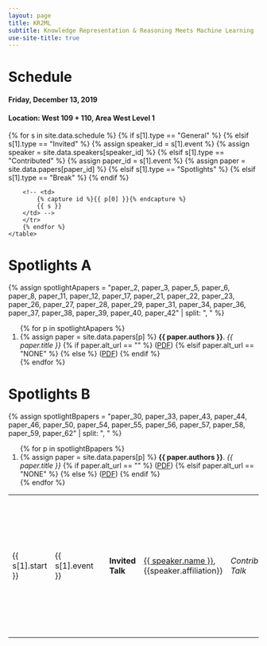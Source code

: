 ```yaml
---
layout: page
title: KR2ML
subtitle: Knowledge Representation & Reasoning Meets Machine Learning
use-site-title: true
---
```


# Schedule

#### Friday, December 13, 2019
#### Location: West 109 + 110, Area West Level 1

<div class="container">
  <div class="row">
    <table class="table">
        {% for s in site.data.schedule %}
        <tr>
        <td>{{ s[1].start }}</td>
        {% if s[1].type == "General" %}
          <td>{{ s[1].event }}</td>
          <td></td>
        {% elsif s[1].type == "Invited" %}
          <td class="success"><b>Invited Talk</b></td>
          {% assign speaker_id = s[1].event %}
          {% assign speaker = site.data.speakers[speaker_id] %}
          <td class="success"><a href="{{speaker.url}}">{{ speaker.name }}</a>, {{speaker.affiliation}}</td>
        {% elsif s[1].type == "Contributed" %}
          <td><i>Contributed Talk</i></td>
          {% assign paper_id = s[1].event %}
          {% assign paper = site.data.papers[paper_id] %}
          <td>
            {{ paper.authors }}<br>
            <i>{{ paper.title }}</i>
            {% if paper.alt_url == "" %}
              (<a href="{{ site.baseurl }}/papers/KR2ML_2019_{{ paper_id }}.pdf">PDF</a>)
            {% elsif paper.alt_url == "NONE" %}
            {% else %}
              (<a href="{{ paper.alt_url }}">PDF</a>)
            {% endif %}
          </td>
        {% elsif s[1].type == "Spotlights" %}
          <td>Spotlights</td>
          <td><a href="#{{s[0]}}">{{ s[1].event }}</a></td>
        {% elsif s[1].type == "Break" %}
          <td class="info"></td>
          <td class="info">{{ s[1].event }}</td>
        {% endif %}

        <!-- <td>
            {% capture id %}{{ p[0] }}{% endcapture %}
            {{ s }}
        </td> -->
        </tr>
        {% endfor %}
    </table>
  </div>

<h1 id="spotlightsA"> Spotlights A </h1>

  {% assign spotlightApapers = "paper_2, paper_3, paper_5, paper_6, paper_8, paper_11, paper_12, paper_17, paper_21, paper_22, paper_23, paper_26, paper_27, paper_28, paper_29, paper_31, paper_34, paper_36, paper_37, paper_38, paper_39, paper_40, paper_42" | split: ", " %}

  <div class="row">
    <ol>
      {% for p in spotlightApapers %}
        <li>
            {% assign paper = site.data.papers[p] %}
            <b>{{ paper.authors }}</b>.
            <i>{{ paper.title }}</i>
            {% if paper.alt_url == "" %}
              (<a href="{{ site.baseurl }}/papers/KR2ML_2019_{{ p }}.pdf">PDF</a>)
            {% elsif paper.alt_url == "NONE" %}
            {% else %}
              (<a href="{{ paper.alt_url }}">PDF</a>)
            {% endif %}
        </li>
      {% endfor %}
    </ol>
  </div>

<h1 id="spotlightsB"> Spotlights B </h1>

  {% assign spotlightBpapers = "paper_30, paper_33, paper_43, paper_44, paper_46, paper_50, paper_54, paper_55, paper_56, paper_57, paper_58, paper_59, paper_62" | split: ", " %}
  <div class="row">
    <ol>
      {% for p in spotlightBpapers %}
        <li>
            {% assign paper = site.data.papers[p] %}
            <b>{{ paper.authors }}</b>.
            <i>{{ paper.title }}</i>
            {% if paper.alt_url == "" %}
              (<a href="{{ site.baseurl }}/papers/KR2ML_2019_{{ p }}.pdf">PDF</a>)
            {% elsif paper.alt_url == "NONE" %}
            {% else %}
              (<a href="{{ paper.alt_url }}">PDF</a>)
            {% endif %}
        </li>
      {% endfor %}
    </ol>
  </div>

</div>
